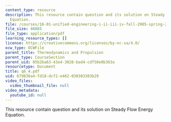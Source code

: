 ```yaml
---
content_type: resource
description: This resource contain question and its solution on Steady Flow Energy
  Equation.
file: /courses/16-01-unified-engineering-i-ii-iii-iv-fall-2005-spring-2006/679836a4fd18dcf2e462030303383b29_q6_4.pdf
file_size: 46865
file_type: application/pdf
learning_resource_types: []
license: https://creativecommons.org/licenses/by-nc-sa/4.0/
ocw_type: OCWFile
parent_title: Thermodynamics and Propulsion
parent_type: CourseSection
parent_uid: 05b2ba63-43e4-3028-bad4-cdf50e0b363a
resourcetype: Document
title: q6_4.pdf
uid: 679836a4-fd18-dcf2-e462-030303383b29
video_files:
  video_thumbnail_file: null
video_metadata:
  youtube_id: null
---
```

This resource contain question and its solution on Steady Flow Energy Equation.